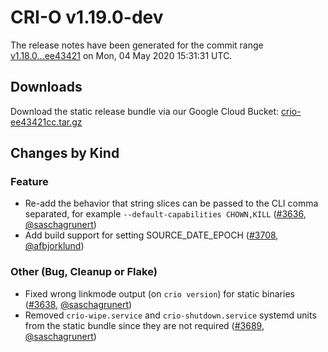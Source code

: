 # CRI-O v1.19.0-dev

The release notes have been generated for the commit range
[v1.18.0...ee43421](https://github.com/cri-o/cri-o/compare/v1.18.0...ee43421cc19c8a140cd381e290124cd87a53b32f) on Mon, 04 May 2020 15:31:31 UTC.

## Downloads

Download the static release bundle via our Google Cloud Bucket:
[crio-ee43421cc.tar.gz][0]

[0]: https://storage.googleapis.com/k8s-conform-cri-o/artifacts/crio-ee43421cc.tar.gz

## Changes by Kind

### Feature

- Re-add the behavior that string slices can be passed to the CLI comma separated, for example `--default-capabilities CHOWN,KILL` ([#3636](https://github.com/cri-o/cri-o/pull/3636), [@saschagrunert](https://github.com/saschagrunert))
- Add build support for setting SOURCE_DATE_EPOCH ([#3708](https://github.com/cri-o/cri-o/pull/3708), [@afbjorklund](https://github.com/afbjorklund))

### Other (Bug, Cleanup or Flake)

- Fixed wrong linkmode output (on `crio version`) for static binaries ([#3638](https://github.com/cri-o/cri-o/pull/3638), [@saschagrunert](https://github.com/saschagrunert))
- Removed `crio-wipe.service` and `crio-shutdown.service` systemd units from the static bundle since they are not required ([#3689](https://github.com/cri-o/cri-o/pull/3689), [@saschagrunert](https://github.com/saschagrunert))